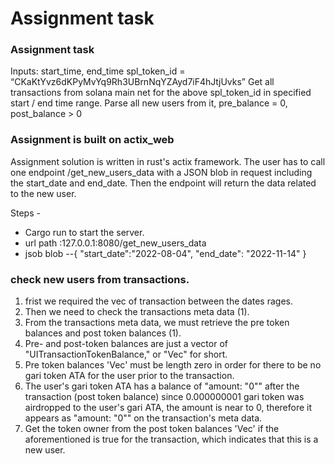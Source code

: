 # Assignment task

### Assignment task

Inputs: start_time, end_time
spl_token_id = “CKaKtYvz6dKPyMvYq9Rh3UBrnNqYZAyd7iF4hJtjUvks”
Get all transactions from solana main net for the above spl_token_id in specified start / end time range.
Parse all new users from it, pre_balance = 0, post_balance > 0

### Assignment is built on actix_web
Assignment solution is written in rust's actix framework. The user has to call one endpoint 
/get_new_users_data with a JSON blob in request including the start_date and end_date. Then the endpoint will return the data related to the new user.

Steps - 
* Cargo run to start the server.
* url path :127.0.0.1:8080/get_new_users_data
* jsob blob --{
  "start_date":"2022-08-04",
  "end_date": "2022-11-14"
}

### check new users from transactions.

1. frist we required the vec of transaction between the dates rages.
2. Then we need to check the transactions meta data (1).
3. From the transactions meta data, we must retrieve the pre token balances and post token balances (1).
4. Pre- and post-token balances are just a vector of "UITransactionTokenBalance," or "Vec" for short.
5. Pre token balances 'Vec' must be length zero in order for there to be no gari token ATA for the user prior to the transaction.
6. The user's gari token ATA has a balance of "amount: "0"" after the transaction (post token balance) since 0.000000001 gari token was airdropped to the user's gari ATA, the amount is near to 0, therefore it appears as "amount: "0"" on the transaction's meta data.
7. Get the token owner from the post token balances 'Vec' if the aforementioned is true for the transaction, which indicates that this is a new user.
